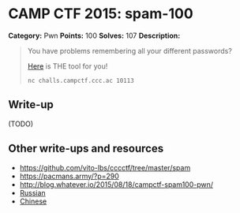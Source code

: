 # CAMP CTF 2015: spam-100

**Category:** Pwn
**Points:** 100
**Solves:** 107
**Description:**

> You have problems remembering all your different passwords?
>
> [Here](spam.py) is THE tool for you!
>
> `nc challs.campctf.ccc.ac 10113`


## Write-up

(TODO)

## Other write-ups and resources

* <https://github.com/vito-lbs/cccctf/tree/master/spam>
* <https://pacmans.army/?p=290>
* <http://blog.whatever.io/2015/08/18/campctf-spam100-pwn/>
* [Russian](http://reu.org.ua/camp-ctf-2015-spam.html) 
* [Chinese](http://sol.logdown.com/posts/2015/08/14/campctf-2015-pwn-spam)

